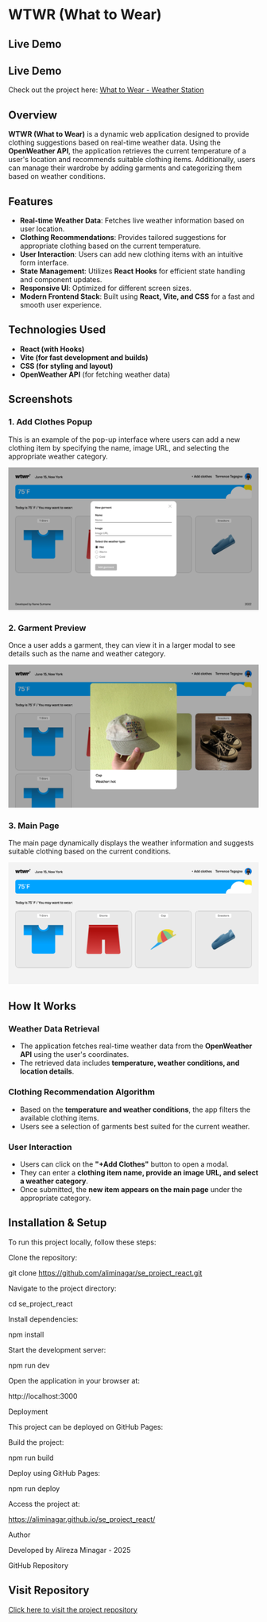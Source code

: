 # WTWR (What to Wear)

## Live Demo

## Live Demo

Check out the project here: [What to Wear - Weather Station](https://aliminagar.github.io/se_project_react/)

## Overview

**WTWR (What to Wear)** is a dynamic web application designed to provide clothing suggestions based on real-time weather data. Using the **OpenWeather API**, the application retrieves the current temperature of a user's location and recommends suitable clothing items. Additionally, users can manage their wardrobe by adding garments and categorizing them based on weather conditions.

## Features

- **Real-time Weather Data**: Fetches live weather information based on user location.
- **Clothing Recommendations**: Provides tailored suggestions for appropriate clothing based on the current temperature.
- **User Interaction**: Users can add new clothing items with an intuitive form interface.
- **State Management**: Utilizes **React Hooks** for efficient state handling and component updates.
- **Responsive UI**: Optimized for different screen sizes.
- **Modern Frontend Stack**: Built using **React, Vite, and CSS** for a fast and smooth user experience.

## Technologies Used

- **React (with Hooks)**
- **Vite (for fast development and builds)**
- **CSS (for styling and layout)**
- **OpenWeather API** (for fetching weather data)

## Screenshots

### **1. Add Clothes Popup**

This is an example of the pop-up interface where users can add a new clothing item by specifying the name, image URL, and selecting the appropriate weather category.

![Add Clothes Popup](src/assets/Add_clothes_popup.png)

### **2. Garment Preview**

Once a user adds a garment, they can view it in a larger modal to see details such as the name and weather category.

![Garment Preview](src/assets/Garment_popup_v1.png)

### **3. Main Page**

The main page dynamically displays the weather information and suggests suitable clothing based on the current conditions.

![Main Page](src/assets/Main_1440px.png)

## How It Works

### **Weather Data Retrieval**

- The application fetches real-time weather data from the **OpenWeather API** using the user's coordinates.
- The retrieved data includes **temperature, weather conditions, and location details**.

### **Clothing Recommendation Algorithm**

- Based on the **temperature and weather conditions**, the app filters the available clothing items.
- Users see a selection of garments best suited for the current weather.

### **User Interaction**

- Users can click on the **"+Add Clothes"** button to open a modal.
- They can enter a **clothing item name, provide an image URL, and select a weather category**.
- Once submitted, the **new item appears on the main page** under the appropriate category.

## Installation & Setup

To run this project locally, follow these steps:

Clone the repository:

git clone https://github.com/aliminagar/se_project_react.git

Navigate to the project directory:

cd se_project_react

Install dependencies:

npm install

Start the development server:

npm run dev

Open the application in your browser at:

http://localhost:3000

Deployment

This project can be deployed on GitHub Pages:

Build the project:

npm run build

Deploy using GitHub Pages:

npm run deploy

Access the project at:

https://aliminagar.github.io/se_project_react/

Author

Developed by Alireza Minagar - 2025

GitHub Repository

## Visit Repository

[Click here to visit the project repository](https://github.com/aliminagar/se_project_react.git)
